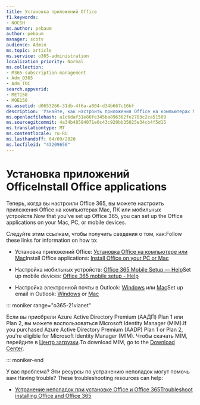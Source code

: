 ```yaml
---
title: Установка приложений Office
f1.keywords:
- NOCSH
ms.author: pebaum
author: pebaum
manager: scotv
audience: Admin
ms.topic: article
ms.service: o365-administration
localization_priority: Normal
ms.collection:
- M365-subscription-management
- Adm_O365
- Adm_TOC
search.appverid:
- MET150
- MOE150
ms.assetid: d0653266-31db-4f6a-a804-d34b667c16bf
description: 'Узнайте, как настроить приложения Office на компьютерах Mac, ПК или мобильных устройств. '
ms.openlocfilehash: a1c6daf31e86fe345ba896362fe2703c2ca51509
ms.sourcegitcommit: 4a34b48584071e0c43c920bb35025e34cb4f5d15
ms.translationtype: MT
ms.contentlocale: ru-RU
ms.lasthandoff: 04/09/2020
ms.locfileid: "43209656"
---
```

# <a name="install-office-applications"></a><span data-ttu-id="65854-103">Установка приложений Office</span><span class="sxs-lookup"><span data-stu-id="65854-103">Install Office applications</span></span>

<span data-ttu-id="65854-104">Теперь, когда вы настроили Office 365, вы можете настроить приложения Office на компьютерах Mac, ПК или мобильных устройств.</span><span class="sxs-lookup"><span data-stu-id="65854-104">Now that you've set up Office 365, you can set up the Office applications on your Mac, PC, or mobile devices.</span></span>
  
<span data-ttu-id="65854-105">Следуйте этим ссылкам, чтобы получить сведения о том, как:</span><span class="sxs-lookup"><span data-stu-id="65854-105">Follow these links for information on how to:</span></span>
  
- <span data-ttu-id="65854-106">Установка приложений Office: [Установка Office на компьютере или Mac](https://support.office.com/article/4414eaaf-0478-48be-9c42-23adc4716658.aspx)</span><span class="sxs-lookup"><span data-stu-id="65854-106">Install Office applications:  [Install Office on your PC or Mac](https://support.office.com/article/4414eaaf-0478-48be-9c42-23adc4716658.aspx)</span></span>

- <span data-ttu-id="65854-107">Настройка мобильных устройств: [Office 365 Mobile Setup — Help](https://support.office.com/article/7dabb6cb-0046-40b6-81fe-767e0b1f014f.aspx)</span><span class="sxs-lookup"><span data-stu-id="65854-107">Set up mobile devices: [Office 365 mobile setup - Help](https://support.office.com/article/7dabb6cb-0046-40b6-81fe-767e0b1f014f.aspx)</span></span>

- <span data-ttu-id="65854-108">Настройка электронной почты в Outlook: [Windows](https://support.office.com/article/6e27792a-9267-4aa4-8bb6-c84ef146101b.aspx) или [Mac](https://support.office.com/article/6e27792a-9267-4aa4-8bb6-c84ef146101b.aspx#PickTab=Outlook_for_Mac)</span><span class="sxs-lookup"><span data-stu-id="65854-108">Set up email in Outlook: [Windows](https://support.office.com/article/6e27792a-9267-4aa4-8bb6-c84ef146101b.aspx) or [Mac](https://support.office.com/article/6e27792a-9267-4aa4-8bb6-c84ef146101b.aspx#PickTab=Outlook_for_Mac)</span></span>

::: moniker range="o365-21vianet"

<span data-ttu-id="65854-109">Если вы приобрели Azure Active Directory Premium (ААДП) Plan 1 или Plan 2, вы можете воспользоваться Microsoft Identity Manager (MIM).</span><span class="sxs-lookup"><span data-stu-id="65854-109">If you purchased Azure Active Directory Premium (AADP) Plan 1 or Plan 2, you're eligible for Microsoft Identity Manager (MIM).</span></span> <span data-ttu-id="65854-110">Чтобы скачать MIM, перейдите в [Центр загрузки](https://www.microsoft.com/zh-cn/download/details.aspx?id=58498).</span><span class="sxs-lookup"><span data-stu-id="65854-110">To download MIM, go to the [Download Center](https://www.microsoft.com/zh-cn/download/details.aspx?id=58498).</span></span>

::: moniker-end

<span data-ttu-id="65854-p102">У вас проблема? Эти ресурсы по устранению неполадок могут помочь вам:</span><span class="sxs-lookup"><span data-stu-id="65854-p102">Having trouble? These troubleshooting resources can help:</span></span>
  
- [<span data-ttu-id="65854-113">Устранение неполадок при установке Office и Office 365</span><span class="sxs-lookup"><span data-stu-id="65854-113">Troubleshoot installing Office and Office 365</span></span>](https://support.office.com/article/35ff2def-e0b2-4dac-9784-4cf212c1f6c2.aspx)

